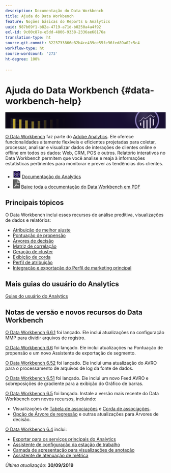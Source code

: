 ```yaml
---
description: Documentação do Data Workbench
title: Ajuda do Data Workbench
feature: Noções básicas do Reports & Analytics
uuid: 987b69f1-b82a-4719-a71d-b0250a4a4f92
exl-id: 9c00c87e-e5dd-4806-9338-2336ae68176a
translation-type: ht
source-git-commit: 3223733866e82b4ce439ee55fe96fed89a02c5c4
workflow-type: ht
source-wordcount: '273'
ht-degree: 100%

---
```


# Ajuda do Data Workbench {#data-workbench-help}

![Banner](/help/home/assets/doc_banner_workbench.png)

[O Data Workbench](http://www.adobe.com/br/solutions/digital-analytics/data-workbench.html) faz parte do [Adobe Analytics](http://www.adobe.com/br/solutions/digital-analytics.html). Ele oferece funcionalidades altamente flexíveis e eficientes projetadas para coletar, processar, analisar e visualizar dados de interações de clientes online e offline em todos os dados: Web, CRM, POS e outros. Relatório interativos no Data Workbench permitem que você analise e reaja à informações estatísticas pertinentes para monitorar e prever as tendências dos clientes.

* ![ícone do analytics](assets/analytics-icon-24.png) [Documentação do Analytics](https://docs.adobe.com/content/help/pt-BR/analytics/landing/home.html)
* ![ícone de pdf](assets/pdf_icon.png) [Baixe toda a documentação do Data Workbench em PDF](/help/home/assets/data-workbench.pdf)

## Principais tópicos

O Data Workbench inclui esses recursos de análise preditiva, visualizações de dados e relatórios:

* [Atribuição de melhor ajuste](/help/home/c-get-started/c-attribution-profiles/c-attrib-algorithmic/c-attrib-algorithmic.md)
* [Pontuação de propensão](/help/home/c-get-started/c-analysis-vis/c-visitor-propensity/c-visitor-propensity.md)
* [Árvores de decisão](/help/home/c-get-started/c-analysis-vis/c-decision-trees/c-decision-trees.md)
* [Matriz de correlação](/help/home/c-get-started/c-analysis-vis/c-correlation-analysis/c-correlation-analysis.md)
* [Geração de cluster](/help/home/c-get-started/c-analysis-vis/c-visitor-cluster/c-visitor-cluster.md)
* [Exibição de corda](/help/home/c-get-started/c-analysis-vis/c-chord-visualization.md)
* [Perfil de atribuição](/help/home/c-get-started/c-attribution-profiles/c-rules-attrib/c-rules-attrib.md)
* [Integração e exportação do Perfil de marketing principal](/help/home/c-get-started/c-exp-data-seg-exp/c-mmp-integration.md)

## Mais guias do usuário do Analytics

[Guias do usuário do Analytics](https://docs.adobe.com/content/help/pt-BR/analytics/landing/home.html)

## Notas de versão e novos recursos do Data Workbench

[O Data Workbench 6.6.1](/help/home/c-release-notes-insight/c-6-6-1.md) foi lançado. Ele inclui atualizações na configuração MMP para dividir arquivos de registro.

[O Data Workbench 6.6](/help/home/c-release-notes-insight/c-6-6.md) foi lançado. Ele inclui atualizações na Pontuação de propensão e um novo Assistente de exportação de segmento.

[O Data Workbench 6.52](/help/home/c-release-notes-insight/c-6-52.md) foi lançado. Ele inclui uma atualização do AVRO para o processamento de arquivos de log da fonte de dados.

[O Data Workbench 6.51](/help/home/c-release-notes-insight/c-6-51.md) foi lançado. Ele inclui um novo Feed AVRO e sobreposições de gradiente para a exibição do Gráfico de barras.

[O Data Workbench 6.5](/help/home/c-release-notes-insight/c-6-5.md) foi lançado. Instale a versão mais recente do Data Workbench com novos recursos, incluindo:

* Visualizações de [Tabela de associações](/help/home/c-get-started/c-analysis-vis/associations-visualization.md) e [Corda de associações](/help/home/c-get-started/c-analysis-vis/associations-chord.md).
* [Opção de Árvore de regressão](/help/home/c-get-started/c-analysis-vis/c-decision-trees/c-decision-trees-regression.md) e outras atualizações para Árvores de decisão.

[O Data Workbench 6.4](/help/home/c-release-notes-insight/c-6-4/c-6-4.md) inclui:

* [Exportar para os serviços principais do Analytics](/help/home/c-release-notes-insight/c-6-4/dwb-crs-integration.md)
* [Assistente de configuração da estação de trabalho](/help/home/c-install-insight/install-setup/dwb-client-installer.md)
* [Camada de apresentação para visualizações de anotação](/help/home/c-get-started/c-vis/c-present-layer.md)
* [Assistente de atenuação de métrica](/help/home/c-get-started/c-vis/dwb-create-metricdim/dwb-create-metricdim.md)

*Última atualização*: **30/09/2019**
